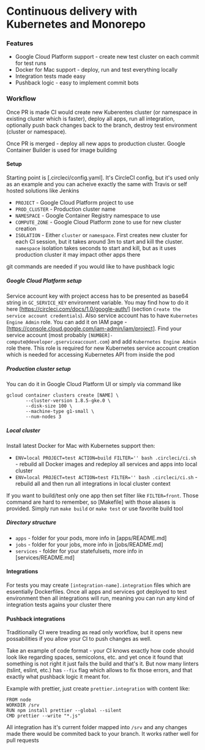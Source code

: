 # Continuous delivery with Kubernetes and Monorepo


### Features

- Google Cloud Platform support - create new test cluster on each commit for test runs
- Docker for Mac support - deploy, run and test everything locally
- Integration tests made easy
- Pushback logic - easy to implement commit bots

### Workflow

Once PR is made CI would create new Kuberentes cluster (or namespace in existing cluster which is faster), deploy all apps, run all integration, optionally push back changes back to the branch, destroy test environment (cluster or namespace).

Once PR is merged - deploy all new apps to production cluster. Google Container Builder is used for image building

#### Setup

Starting point is [.circleci/config.yaml]. It's CircleCI config, but it's used only as an example and you can acheive exactly the same with Travis or self hosted solutions like Jenkins

- `PROJECT` - Google Cloud Platform project to use
- `PROD_CLUSTER` - Production cluster name
- `NAMESPACE` - Google Container Registry namespace to use
- `COMPUTE_ZONE` - Google Cloud Platform zone to use for new cluster creation
- `ISOLATION` - Either `cluster` or `namespace`. First creates new cluster for each CI session, but it takes around 3m to start and kill the cluster. `namespace` isolation takes seconds to start and kill, but as it uses production cluster it may impact other apps there

git commands are needed if you would like to have pushback logic

##### Google Cloud Platform setup

Service account key with project access has to be presented as base64 string in `GC_SERVICE_KEY` environment variable. You may find how to do it here [https://circleci.com/docs/1.0/google-auth/] (section `Create the service account credentials`). Also service account has to have `Kubernetes Engine Admin` role. You can add it on IAM page - [https://console.cloud.google.com/iam-admin/iam/project]. Find your service account (most probably `[NUMBER]-compute@developer.gserviceaccount.com`) and add `Kubernetes Engine Admin` role there. This role is required for new Kubernetes service account creation which is needed for accessing Kubernetes API from inside the pod

##### Production cluster setup

You can do it in Google Cloud Platform UI or simply via command like
```
gcloud container clusters create [NAME] \
       --cluster-version 1.8.5-gke.0 \
       --disk-size 100 \
       --machine-type g1-small \
       --num-nodes 3
```

##### Local cluster

Install latest Docker for Mac with Kubernetes support then:
- `ENV=local PROJECT=test ACTION=build FILTER='' bash .circleci/ci.sh` - rebuild all Docker images and redeploy all services and apps into local cluster
- `ENV=local PROJECT=test ACTION=test FILTER='' bash .circleci/ci.sh` - rebuild all and then run all integrations in local cluster context

If you want to build/test only one app then set filter like `FILTER=front`. Those command are hard to remember, so [Makefile] with those aliases is provided. Simply run `make build` or `make test` or use favorite build tool

##### Directory structure

- `apps` - folder for your pods, more info in [apps/README.md]
- `jobs` - folder for your jobs, more info in [jobs/README.md]
- `services` - folder for your statefulsets, more info in [services/README.md]

#### Integrations

For tests you may create `[integration-name].integration` files which are essentially Dockerfiles. Once all apps and services got deployed to test environment then all integrations will run, meaning you can run any kind of integration tests agains your cluster there

#### Pushback integrations

Traditionally CI were treading as read only workflow, but it opens new possabilities if you allow your CI to push changes as well.

Take an example of code format - your CI knows exactly how code should look like regarding spaces, semicolons, etc. and yet once it found that something is not right it just fails the build and that's it. But now many linters (tslint, eslint, etc.) has `--fix` flag which allows to fix those errors, and that exactly what pushback logic it meant for.

Example with prettier, just create `prettier.integration` with content like:
```
FROM node
WORKDIR /srv
RUN npm install prettier --global --silent
CMD prettier --write "*.js"
```
All integration has it's current folder mapped into `/srv` and any changes made there would be commited back to your branch. It works rather well for pull requests

